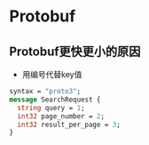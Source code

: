 # Protobuf

## Protobuf更快更小的原因

* 用编号代替key值

```protobuf
syntax = "proto3";
message SearchRequest {
  string query = 1;
  int32 page_number = 2;
  int32 result_per_page = 3;
}
```